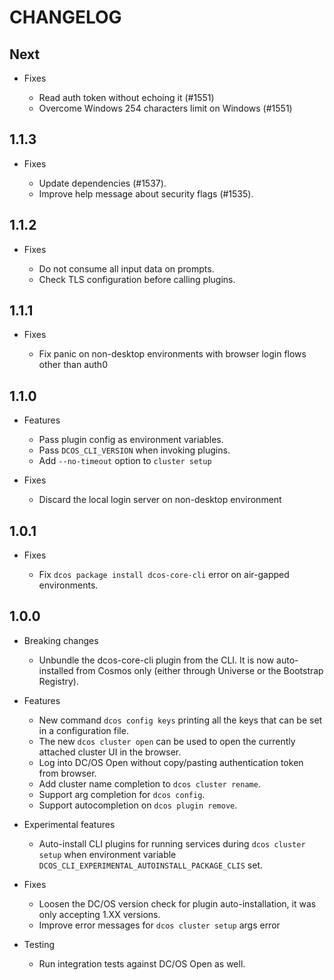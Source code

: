 # CHANGELOG

## Next

* Fixes

  * Read auth token without echoing it (#1551)
  * Overcome Windows 254 characters limit on Windows (#1551)

## 1.1.3

* Fixes

  * Update dependencies (#1537).
  * Improve help message about security flags (#1535).

## 1.1.2

* Fixes

  * Do not consume all input data on prompts.
  * Check TLS configuration before calling plugins.

## 1.1.1

* Fixes

  * Fix panic on non-desktop environments with browser login flows other than auth0

## 1.1.0

* Features

  * Pass plugin config as environment variables.
  * Pass `DCOS_CLI_VERSION` when invoking plugins.
  * Add `--no-timeout` option to `cluster setup`

* Fixes

  * Discard the local login server on non-desktop environment

## 1.0.1

* Fixes

  * Fix `dcos package install dcos-core-cli` error on air-gapped environments.

## 1.0.0

* Breaking changes

  *  Unbundle the dcos-core-cli plugin from the CLI. It is now auto-installed from Cosmos only (either through Universe or the Bootstrap Registry).

* Features

  * New command `dcos config keys` printing all the keys that can be set in a configuration file.
  * The new `dcos cluster open` can be used to open the currently attached cluster UI in the browser.
  * Log into DC/OS Open without copy/pasting authentication token from browser.
  * Add cluster name completion to `dcos cluster rename`.
  * Support arg completion for `dcos config`.
  * Support autocompletion on `dcos plugin remove`.

* Experimental features

  * Auto-install CLI plugins for running services during `dcos cluster setup` when environment variable `DCOS_CLI_EXPERIMENTAL_AUTOINSTALL_PACKAGE_CLIS` set.

* Fixes

  * Loosen the DC/OS version check for plugin auto-installation, it was only accepting 1.XX versions.
  * Improve error messages for `dcos cluster setup` args error

* Testing

  * Run integration tests against DC/OS Open as well.
